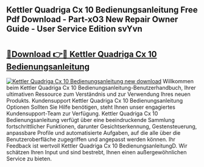 ## Kettler Quadriga Cx 10 Bedienungsanleitung Free Pdf Download - Part-xO3 New Repair Owner Guide - User Service Edition svYvn

# <h2><a href="http://df1b16e.blite.top/?on=Kettler+Quadriga+Cx+10+Bedienungsanleitung">🔗Download 👉🔴 Kettler Quadriga Cx 10 Bedienungsanleitung</a></h2>

[![Kettler Quadriga Cx 10 Bedienungsanleitung new download](https://i.imgur.com/lujVjoI.png)](http://df1b16e.blite.top/?on=Kettler+Quadriga+Cx+10+Bedienungsanleitung)
Willkommen beim Kettler Quadriga Cx 10 Bedienungsanleitung-Benutzerhandbuch, Ihrer ultimativen Ressource zum Verständnis und zur Verwendung Ihres neuen Produkts. Kundensupport Kettler Quadriga Cx 10 Bedienungsanleitung Optionen Sollten Sie Hilfe benötigen, steht Ihnen unser engagiertes Kundensupport-Team zur Verfügung. Kettler Quadriga Cx 10 Bedienungsanleitung verfügt über eine beeindruckende Sammlung fortschrittlicher Funktionen, darunter Gesichtserkennung, Gestensteuerung, anpassbare Profile und automatisierte Aufgaben, auf die alle über die Benutzeroberfläche zugegriffen und angepasst werden können. Ihr Feedback ist wertvoll Kettler Quadriga Cx 10 BedienungsanleitungD. Wir schätzen Ihren Input und sind bestrebt, Ihnen einen außergewöhnlichen Service zu bieten.
